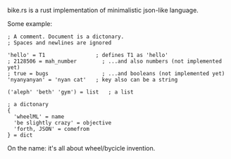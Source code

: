bike.rs is a rust implementation of minimalistic json-like language.

Some example:

```
; A comment. Document is a dictonary.
; Spaces and newlines are ignored

'hello' = T1                ; defines T1 as 'hello'
; 2128506 = mah_number        ; ...and also numbers (not implemented yet)
; true = bugs                 ; ...and booleans (not implemented yet)
'nyanyanyan' = 'nyan cat'   ; key also can be a string

('aleph' 'beth' 'gym') = list   ; a list

; a dictonary
{
  'wheelML' = name
  'be slightly crazy' = objective
  'forth, JSON' = comefrom
} = dict
```

On the name: it's all about wheel/bycicle invention.
